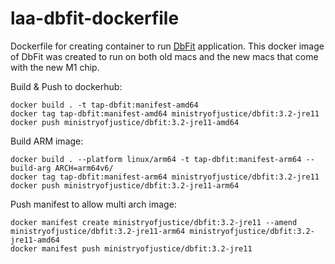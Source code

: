 # laa-dbfit-dockerfile
Dockerfile for creating container to run [DbFit](https://dbfit.github.io/dbfit/) application. This docker image of DbFit was created to run on both old macs and the new macs that come with the new M1 chip.

Build & Push to dockerhub:

```
docker build . -t tap-dbfit:manifest-amd64
docker tag tap-dbfit:manifest-amd64 ministryofjustice/dbfit:3.2-jre11
docker push ministryofjustice/dbfit:3.2-jre11-amd64
```


Build ARM image:

```
docker build . --platform linux/arm64 -t tap-dbfit:manifest-arm64 --build-arg ARCH=arm64v6/
docker tag tap-dbfit:manifest-arm64 ministryofjustice/dbfit:3.2-jre11
docker push ministryofjustice/dbfit:3.2-jre11-arm64
```

Push manifest to allow multi arch image:

```
docker manifest create ministryofjustice/dbfit:3.2-jre11 --amend ministryofjustice/dbfit:3.2-jre11-arm64 ministryofjustice/dbfit:3.2-jre11-amd64
docker manifest push ministryofjustice/dbfit:3.2-jre11
```
